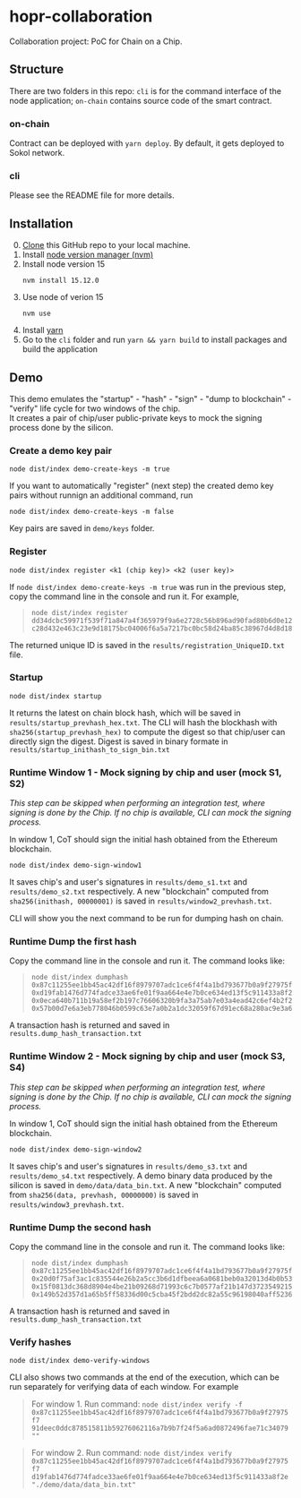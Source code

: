 # hopr-collaboration

Collaboration project: PoC for Chain on a Chip.

## Structure
There are two folders in this repo: `cli` is for the command interface of the node application; `on-chain` contains source code of the smart contract.
### on-chain
Contract can be deployed with `yarn deploy`. By default, it gets deployed to Sokol network.

### cli
Please see the README file for more details.

## Installation
0. [Clone](https://docs.github.com/en/github/creating-cloning-and-archiving-repositories/cloning-a-repository) this GitHub repo to your local machine. 
1. Install [node version manager (nvm)](https://github.com/nvm-sh/nvm)
2. Install node version 15 
    ```
    nvm install 15.12.0
    ```
3. Use node of verion 15 
    ```
    nvm use
    ```
4. Install [yarn](https://yarnpkg.com/lang/en/docs/install/)
5. Go to the `cli` folder and run `yarn && yarn build` to install packages and build the application
## Demo
This demo emulates the "startup" - "hash" - "sign" - "dump to blockchain" - "verify" life cycle for two windows of the chip.  
It creates a pair of chip/user public-private keys to mock the signing process done by the silicon.  
### Create a demo key pair
```
node dist/index demo-create-keys -m true
```
If you want to automatically "register" (next step) the created demo key pairs without runnign an additional command, run 
```
node dist/index demo-create-keys -m false
```

Key pairs are saved in `demo/keys` folder.

### Register
```
node dist/index register <k1 (chip key)> <k2 (user key)>
```
If `node dist/index demo-create-keys -m true` was run in the previous step, copy the command line in the console and run it. For example,
>```
>node dist/index register dd34dcbc59971f539f71a847a4f365979f9a6e2728c56b896ad90fad80b6d0e125de597a288430ba0870ca3a14c739293701470634d722863d9a94b91550ed77929909a89306eeee37922d505a24e133cc441bcc74836f83165beeabbb89569665956a25a2dde34704fd6417aef141697eb7141c746ee947646c3fee1f7dfce5 c28d432e463c23e9d18175bc04006f6a5a7217bc0bc58d24ba85c38967d4d8d18d0d8d3528257d772b1269f61afbc5e9fd1de0d045b4f529eb6184e64b5a1af83dfb623031dd79ac3d5ff0d69b8e5ee81eda92d46ef83e2c7b7ded59a2674f6a9afa071c2f5cfc40ac1cf34c7c3bc978b89e2525763016b3d6d8c385d603ab9f
>```

The returned unique ID is saved in the `results/registration_UniqueID.txt` file.

### Startup
```
node dist/index startup
```
It returns the latest on chain block hash, which will be saved in `results/startup_prevhash_hex.txt`. The CLI will hash the blockhash with `sha256(startup_prevhash_hex)` to compute the digest so that chip/user can directly sign the digest. Digest is saved in binary formate in `results/startup_inithash_to_sign_bin.txt` 

### Runtime Window 1 - Mock signing by chip and user (mock S1, S2)
_This step can be skipped when performing an integration test, where signing is done by the Chip. If no chip is available, CLI can mock the signing process._

In window 1, CoT should sign the initial hash obtained from the Ethereum blockchain.
```
node dist/index demo-sign-window1
```

It saves chip's and user's signatures in `results/demo_s1.txt` and `results/demo_s2.txt` respectively. A new "blockchain" computed from `sha256(inithash, 00000001)` is saved in `results/window2_prevhash.txt`.

CLI will show you the next command to be run for dumping hash on chain.
### Runtime Dump the first hash 
Copy the command line in the console and run it. The command looks like:
>```
>node dist/index dumphash 0x87c11255ee1bb45ac42df16f8979707adc1ce6f4f4a1bd793677b0a9f27975f7 0xd19fab1476d774fadce33ae6fe01f9aa664e4e7b0ce634ed13f5c911433a8f2e 0x0eca640b711b19a58ef2b197c76606320b9fa3a75ab7e03a4ead42c6ef4b2f2ae9a0b6554e9a800724570adf6a4f51a609244d679834331ef2fff1974a349d536a101e6acb654484373c51f92fc63ebca9e2262c4ff1a0b1cc8b1155ee6eb50d96cb39907d8fbf43029f46770d46bab552b2a66d9b56576419bfd0337745c278 0x57b00d7e6a3eb778046b0599c63e7a0b2a1dc32059f67d91ec68a280ac9e3a62671d5d43b0e6f97277d6149fd091152644b56468b03d8ae23e89fc77dc27631b2c1a115b79ef13c7fee7f510303ecf81d80579b0f1aba98e3866cf5042479bfec58db3ce1acfe3d9e1c5129efe868d3731ec4efd40127c0a7fc141e9894af4e9
>```

A transaction hash is returned and saved in `results.dump_hash_transaction.txt`

### Runtime Window 2 - Mock signing by chip and user (mock S3, S4)
_This step can be skipped when performing an integration test, where signing is done by the Chip. If no chip is available, CLI can mock the signing process._

In window 1, CoT should sign the initial hash obtained from the Ethereum blockchain.
```
node dist/index demo-sign-window2
```

It saves chip's and user's signatures in `results/demo_s3.txt` and `results/demo_s4.txt` respectively. A demo binary data produced by the silicon is saved in `demo/data/data_bin.txt`. A new "blockchain" computed from `sha256(data, prevhash, 00000000)` is saved in `results/window3_prevhash.txt`.

### Runtime Dump the second hash 
Copy the command line in the console and run it. The command looks like:
>```
>node dist/index dumphash 0x87c11255ee1bb45ac42df16f8979707adc1ce6f4f4a1bd793677b0a9f27975f7 0x20d0f75af3ac1c835544e26b2a5cc3b6d1dfbeea6a0681beb0a32013d4b0b534 0x15f0813dc368d8904e4be21b09268d71993c6c7b0577af21b147d37235492159d67a5ba0628ec9b7eaafaade5c59c6c9489c2ad658cf64e0debff1ca790adc79248528bf3a2d556f468bfab0eea68c6694f7ad400093febbb075777f2008d896c1d8dacafc4d6c3925f681d00c0670f4195aaef4964fabe4b17fcba6e637d9a5 0x149b52d357d1a65b5ff58336d00c5cba45f2bdd2dc82a55c96198040aff52361165ae4c5a09ce2296b829cdc38da61063f238286cfc2cf2062487a7af83761c7410048327c76542d04269fac507f03163d988d6afc578fbc18bba43a9727b4dc5324b51f7a2ae3fcba1c1eca3c3e6b80cbb4be619d21b934f811ec82defb02c5
>```

A transaction hash is returned and saved in `results.dump_hash_transaction.txt`
### Verify hashes

```
node dist/index demo-verify-windows
```
CLI also shows two commands at the end of the execution, which can be run separately for verifying data of each window. For example
>For window 1. Run command:
>`node dist/index verify -f 0x87c11255ee1bb45ac42df16f8979707adc1ce6f4f4a1bd793677b0a9f27975f7 91deec0ddc878515811b59276062116a7b9b7f24f5a6ad0872496fae71c34079 ""`

>For window 2. Run command:
>`node dist/index verify 0x87c11255ee1bb45ac42df16f8979707adc1ce6f4f4a1bd793677b0a9f27975f7 d19fab1476d774fadce33ae6fe01f9aa664e4e7b0ce634ed13f5c911433a8f2e "./demo/data/data_bin.txt"`
